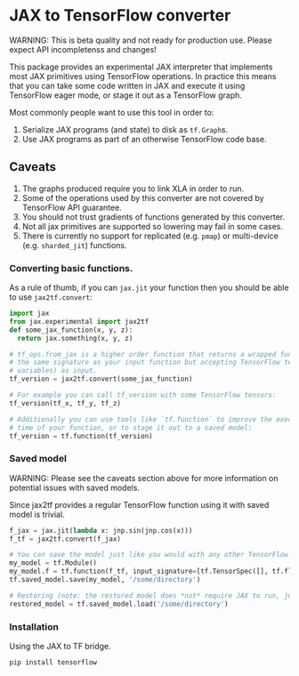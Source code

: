 # JAX to TensorFlow converter

WARNING: This is beta quality and not ready for production use. Please expect
API incompletenss and changes!

This package provides an experimental JAX interpreter that implements most JAX
primitives using TensorFlow operations. In practice this means that you can take
some code written in JAX and execute it using TensorFlow eager mode, or stage it 
out as a TensorFlow graph.

Most commonly people want to use this tool in order to:

1.  Serialize JAX programs (and state) to disk as `tf.Graph`s.
2.  Use JAX programs as part of an otherwise TensorFlow code base.

## Caveats

1.  The graphs produced require you to link XLA in order to run.
2.  Some of the operations used by this converter are not covered by TensorFlow API
    guarantee.
3.  You should not trust gradients of functions generated by this converter.
4.  Not all jax primitives are supported so lowering may fail in some cases.
5.  There is currently no support for replicated (e.g. `pmap`) or multi-device
    (e.g. `sharded_jit`) functions.


### Converting basic functions.

As a rule of thumb, if you can `jax.jit` your function then you should be able
to use `jax2tf.convert`:

```python
import jax
from jax.experimental import jax2tf
def some_jax_function(x, y, z):
  return jax.something(x, y, z)

# tf_ops.from_jax is a higher order function that returns a wrapped function with
# the same signature as your input function but accepting TensorFlow tensors (or
# variables) as input.
tf_version = jax2tf.convert(some_jax_function)

# For example you can call tf_version with some TensorFlow tensors:
tf_version(tf_x, tf_y, tf_z)

# Additionally you can use tools like `tf.function` to improve the execution
# time of your function, or to stage it out to a saved model:
tf_version = tf.function(tf_version)
```

### Saved model

WARNING: Please see the caveats section above for more information on potential
issues with saved models.

Since jax2tf provides a regular TensorFlow function using it with saved model
is trivial.

```python
f_jax = jax.jit(lambda x: jnp.sin(jnp.cos(x)))
f_tf = jax2tf.convert(f_jax)

# You can save the model just like you would with any other TensorFlow function:
my_model = tf.Module()
my_model.f = tf.function(f_tf, input_signature=[tf.TensorSpec([], tf.float32)])
tf.saved_model.save(my_model, '/some/directory')

# Restoring (note: the restored model does *not* require JAX to run, just XLA).
restored_model = tf.saved_model.load('/some/directory')
```


### Installation

Using the JAX to TF bridge. 

```
pip install tensorflow
```